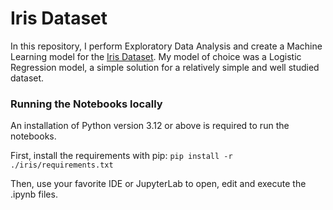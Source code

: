 # Iris Dataset

In this repository, I perform Exploratory Data Analysis and create a Machine Learning model
for the [Iris Dataset](). My model of choice was a Logistic Regression model, a simple solution
for a relatively simple and well studied dataset.

### Running the Notebooks locally
An installation of Python version 3.12 or above is required to run the notebooks.

First, install the requirements with pip:
```pip install -r ./iris/requirements.txt```

Then, use your favorite IDE or JupyterLab to open, edit and execute the .ipynb files.
